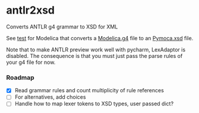# antlr2xsd
Converts ANTLR g4 grammar to XSD for XML

See [test](test/test.py) for Modelica that converts a [Modelica.g4](test/g4/Modelica.g4) file to an [Pymoca.xsd](test/output/Pymoca.xsd) file.

Note that to make ANTLR preview work well with pycharm, LexAdaptor is disabled. The consequence is that you must just pass the parse rules of your g4 file for now.

### Roadmap
* [x] Read grammar rules and count multiplicity of rule references
* [ ] For alternatives, add choices
* [ ] Handle how to map lexer tokens to XSD types, user passed dict?
